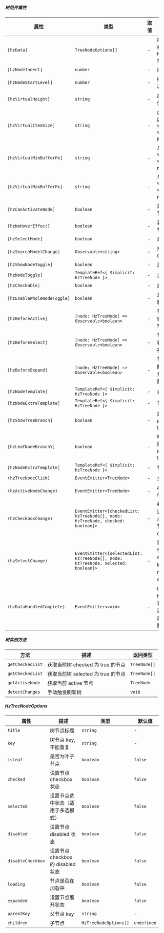 
##### 树组件属性

| 属性 | 类型 | 取值 | 描述 | 默认值 |
| --- | --- | --- | --- | --- |
| `[hzData]` | `TreeNodeOptions[]` | - | 树的原始数据，需要根据 HzTreeNodeOptions 接口定义传入  |`[]`|
| `[hzNodeIndent]` | `number` | - | 树的缩进值  |`16`|
| `[hzNodeStartLevel]` | `number` | - | 树的起始的 level，可以控制起始缩进  |`0`|
| `[hzVirtualHeight]` | `string`| - | 虚拟滚动的高度，有值则为虚拟滚动  | - |
| `[hzVirtualItemSize]` | `string`| - | 虚拟滚动每个节点高度，与 cdk 中 `cdk-virtual-scroll-viewport` 组件的 itemSize 一致   | `24` |
| `[hzVirtualMinBufferPx]` | `string`| - | 与 cdk 中 `cdk-virtual-scroll-viewport` 组件的 minBufferPx 一致   | `24` |
| `[hzVirtualMaxBufferPx]` | `string`| - | 与 cdk 中 `cdk-virtual-scroll-viewport` 组件的 maxBufferPx 一致   | `480` |
| `[hzCanActivateNode]` | `boolean` | - | 是否可以选中 active 节点 | `true` |
| `[hzNoHoverEffect]` | `boolean` | - | 若为 `true`，鼠标经过节点无 hover 效果 | `false` |
| `[hzSelectMode]` | `boolean` | - | 是否为多选节点模式| `true` |
| `[hzSearchModelChange]` | `Observable<string>`| - | 搜索功能提供 Observable 对象| - |
| `[hzShowNodeToggle]` | `boolean` | - | 是否展示节点开关 | `true` |
| `[hzNodeToggle]` | `TemplateRef<{ $implicit: HzTreeNode }>` | - | 自定义节点开关 | - |
| `[hzCheckable]` | `boolean` | - | 是否支持 checkbox | `false` |
| `[hzEnableWholeNodeToggle]` | `boolean` | - | 是否点击整个节点控制节点的展开 | `false` |
| `[hzBeforeActive]` | `(node: HzTreeNode) => Observable<boolean>` | - | 节点被 active 前的逻辑判断，返回 true 则可被 active | - |
| `[hzBeforeSelect]` | `(node: HzTreeNode) => Observable<boolean>` | - | 节点被选中前的逻辑判断，返回 true 则可被选中 | - |
| `[hzBeforeExpand]` | `(node: HzTreeNode) => Observable<boolean>` | - | 节点展开前的逻辑判断，返回 true 则可展开，可用来异步加载数据 | - |
| `[hzNodeTemplate]` | `TemplateRef<{ $implicit: HzTreeNode }>` | - | 自定义节点内容 | - |
| `[hzNodeExtraTemplate]` | `TemplateRef<{ $implicit: HzTreeNode }>` | - | 节点下额外的内容 | - |
| `[hzShowTreeBranch]` | `boolean` | - | 是否显示连接线，需 `hzShowNodeToggle` 为 true | `false` |
| `[hzLeafNodeBranchY]` | `boolean` | - | 叶子节点支干距离顶部距离, 需 `hzShowTreeBranch` 为 true | `'50%'` |
| `[hzNodeExtraTemplate]` | `TemplateRef<{ $implicit: HzTreeNode }>` | - | 节点下额外的内容 | - |
| `(hzTreeNodeClick)` | `EventEmitter<TreeNode>` | - | 点击树节点回调事件 | - |
| `(hzActiveNodeChange)` | `EventEmitter<TreeNode>` | - |active 节点变化的事件 | - |
| `(hzCheckboxChange)` | `EventEmitter<{checkedList: HzTreeNode[], node: HzTreeNode, checked: boolean}>` | - | 每次节点 checkbox 选中 emit 所有选中节点的list，当前变化的节点 node 以及本次 checked 状态 | - |
| `(hzSelectChange)` | `EventEmitter<{selectedList: HzTreeNode[], node: HzTreeNode, selected: boolean}>` | - | 每次节点 selected 属性变化时 emit 所有 selected 节点的list，当前变化的节点 node 以及本次 selected 状态 | - |
| `(hzDataHandledComplete)` | `EventEmitter<void>` | - | tree 初始化完成，hzData 数据处理完毕事件，通过此事件在每次 hzData 变化后，可以拿到正确的数据 | - |

##### 树实例方法

| 方法 | 描述 | 返回类型 |
| --- | --- | --- |
| `getCheckedList` | 获取当前树 checked  为 true 的节点 | `TreeNode[]` |
| `getCheckedList` | 获取当前树 selected  为 true 的节点 | `TreeNode[]` |
| `getActiveNode` | 获取当前 active 节点 | `TreeNode` |
| `detectChanges` | 手动触发刷新树 | `void` |

##### HzTreeNodeOptions

| 属性 | 描述 | 类型 | 默认值 |
| --- | --- | --- | --- |
| `title` | 树节点标题 | `string` | - |
| `key` | 树节点 key, 不能重复 | `string` | - |
| `isLeaf` | 是否为叶子节点 | `boolean` | `false` |
| `checked` | 设置节点 checkbox 状态 | `boolean` | `false` |
| `selected` | 设置节点选中状态（适用于多选模式） | `boolean` | `false` |
| `disabled` | 设置节点 disabled 状态 | `boolean` | `false` |
| `disableCheckbox` | 设置节点 checkbox 的 disabled 状态 | `boolean` | `false` |
| `loading` | 节点是否在加载中 | `boolean` | `false` |
| `expanded` | 设置节点展开状态 | `boolean` | `false` |
| `parentKey` | 父节点 key | `string` | - |
| `children` | 子节点 | `HzTreeNodeOptions[]` | `undefined` |
